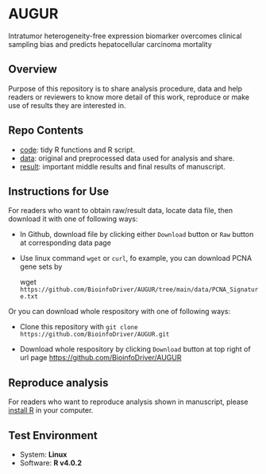# AUGUR
Intratumor heterogeneity-free expression biomarker overcomes clinical sampling bias and predicts hepatocellular carcinoma mortality

## Overview

Purpose of this repository is to share analysis procedure, data and help readers or reviewers to know more detail of this work, reproduce or make use of results they are interested in.

## Repo Contents

* [code](https://github.com/BioinfoDriver/AUGUR/tree/main/code): tidy R functions and R script.
* [data](https://github.com/BioinfoDriver/AUGUR/tree/main/data): original and preprocessed data used for analysis and share.
* [result](https://github.com/BioinfoDriver/AUGUR/tree/main/result): important middle results and final results of manuscript.

## Instructions for Use
For readers who want to obtain raw/result data, locate data file, then download it with one of following ways:

* In Github, download file by clicking either `Download` button or `Raw` button at corresponding data page

* Use linux command `wget` or `curl`, fo example, you can download PCNA gene sets by

  wget `https://github.com/BioinfoDriver/AUGUR/tree/main/data/PCNA_Signature.txt`

Or you can download whole respository with one of following ways:

* Clone this repository with `git clone https://github.com/BioinfoDriver/AUGUR.git`

* Download whole respository by clicking `Download` button at top right of url page https://github.com/BioinfoDriver/AUGUR

## Reproduce analysis

For readers who want to reproduce analysis shown in manuscript, please [install R](https://cran.r-project.org/) in your computer.

## Test Environment
* System: **Linux**
* Software: **R v4.0.2**
